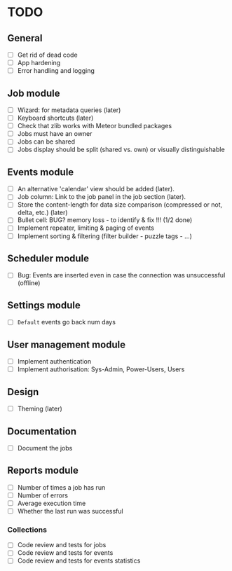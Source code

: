 # TODO

## General
- [ ] Get rid of dead code
- [ ] App hardening
- [ ] Error handling and logging

## Job module
- [ ] Wizard: for metadata queries (later)
- [ ] Keyboard shortcuts (later)
- [ ] Check that zlib works with Meteor bundled packages
- [ ] Jobs must have an owner
- [ ] Jobs can be shared
- [ ] Jobs display should be split (shared vs. own) or visually distinguishable

## Events module
- [ ] An alternative 'calendar' view should be added (later).
- [ ] Job column: Link to the job panel in the job section (later).
- [ ] Store the content-length for data size comparison (compressed or not, delta, etc.) (later)
- [ ] Bullet cell: BUG? memory loss - to identify & fix !!! (1/2 done)
- [ ] Implement repeater, limiting & paging of events
- [ ] Implement sorting & filtering (filter builder - puzzle tags - ...)

## Scheduler module
- [ ] Bug: Events are inserted even in case the connection was unsuccessful (offline)

## Settings module
- [ ] ```Default``` events go back num days

## User management module
- [ ] Implement authentication
- [ ] Implement authorisation: Sys-Admin, Power-Users, Users

## Design
- [ ] Theming (later)

## Documentation
- [ ] Document the jobs

## Reports module
- [ ] Number of times a job has run
- [ ] Number of errors
- [ ] Average execution time
- [ ] Whether the last run was successful

### Collections
- [ ] Code review and tests for jobs
- [ ] Code review and tests for events
- [ ] Code review and tests for events statistics
